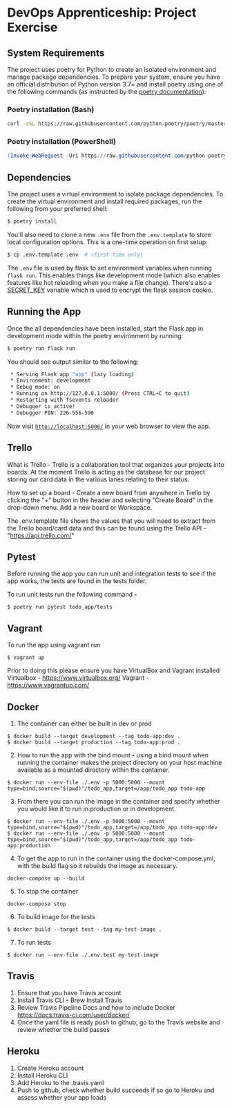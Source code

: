 # DevOps Apprenticeship: Project Exercise

## System Requirements

The project uses poetry for Python to create an isolated environment and manage package dependencies. To prepare your system, ensure you have an official distribution of Python version 3.7+ and install poetry using one of the following commands (as instructed by the [poetry documentation](https://python-poetry.org/docs/#system-requirements)):

### Poetry installation (Bash)

```bash
curl -sSL https://raw.githubusercontent.com/python-poetry/poetry/master/get-poetry.py | python
```

### Poetry installation (PowerShell)

```powershell
(Invoke-WebRequest -Uri https://raw.githubusercontent.com/python-poetry/poetry/master/get-poetry.py -UseBasicParsing).Content | python
```

## Dependencies

The project uses a virtual environment to isolate package dependencies. To create the virtual environment and install required packages, run the following from your preferred shell:

```bash
$ poetry install
```

You'll also need to clone a new `.env` file from the `.env.template` to store local configuration options. This is a one-time operation on first setup:

```bash
$ cp .env.template .env  # (first time only)
```

The `.env` file is used by flask to set environment variables when running `flask run`. This enables things like development mode (which also enables features like hot reloading when you make a file change). There's also a [SECRET_KEY](https://flask.palletsprojects.com/en/1.1.x/config/#SECRET_KEY) variable which is used to encrypt the flask session cookie.

## Running the App

Once the all dependencies have been installed, start the Flask app in development mode within the poetry environment by running:
```bash
$ poetry run flask run
```

You should see output similar to the following:
```bash
 * Serving Flask app "app" (lazy loading)
 * Environment: development
 * Debug mode: on
 * Running on http://127.0.0.1:5000/ (Press CTRL+C to quit)
 * Restarting with fsevents reloader
 * Debugger is active!
 * Debugger PIN: 226-556-590
```
Now visit [`http://localhost:5000/`](http://localhost:5000/) in your web browser to view the app.

## Trello 

What is Trello - Trello is a collaboration tool that organizes your projects into boards. At the moment Trello is acting as the database for our project storing our card data in the various lanes relating to their status. 

How to set up a board - Create a new board from anywhere in Trello by clicking the "+" button in the header and selecting "Create Board" in the drop-down menu. Add a new board or Workspace.

The .env.template file shows the values that you will need to extract from the Trello board/card data and this can be found using the Trello API - "https://api.trello.com/"


## Pytest 

Before running the app you can run unit and integration tests to see if the app works, the tests are found in the tests folder. 

To run unit tests run the following command - 
```
$ poetry run pytest todo_app/tests
```

## Vagrant 

To run the app using vagrant run 
```
$ vagrant up 
```
 
Prior to doing this please ensure you have VirtualBox and Vagrant installed 
Virtualbox - https://www.virtualbox.org/
Vagrant - https://www.vagrantup.com/


## Docker 

1. The container can either be built in dev or prod 
```
$ docker build --target development --tag todo-app:dev .
$ docker build --target production --tag todo-app:prod .
```

2. How to run the app with the bind mount - using a bind mount when running the container makes the project directory on your host machine available as a mounted directory within the container.
```
$ docker run --env-file ./.env -p 5000:5000 --mount type=bind,source="$(pwd)"/todo_app,target=/app/todo_app todo-app
```

3. From there you can run the image in the container and specify whether you would like it to run in production or in development.
```
$ docker run --env-file ./.env -p 5000:5000 --mount type=bind,source="$(pwd)"/todo_app,target=/app/todo_app todo-app:dev
$ docker run --env-file ./.env -p 5000:5000 --mount type=bind,source="$(pwd)"/todo_app,target=/app/todo_app todo-app:production
```

4. To get the app to run in the container using the docker-compose.yml, with the build flag so it rebuilds the image as necessary.
```
docker-compose up --build
```

5. To stop the container  
```
docker-compose stop
```
6. To build image for the tests 
```
$ docker build --target test --tag my-test-image .
```

7. To run tests 
```
$ docker run --env-file ./.env.test my-test-image 
```

## Travis 
1. Ensure that you have Travis account 
2. Install Travis CLI - Brew Install Travis 
3. Review Travis Pipeline Docs and how to include Docker https://docs.travis-ci.com/user/docker/
4. Once the yaml file is ready push to github, go to the Travis website and review whether the build passes


## Heroku 
1. Create Heroku account 
2. Install Heroku CLI 
3. Add Heroku to the .travis.yaml
4. Push to github, check whether build succeeds if so go to Heroku and assess whether your app loads 

